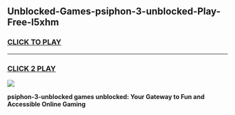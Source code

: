 
## Unblocked-Games-psiphon-3-unblocked-Play-Free-l5xhm
<h3>
<a href="https://premium76.site?title=psiphon-3-unblocked&ref=10A">CLICK TO PLAY</a></h3>
<hr>

<h3>
<a href="https://premium76.site?title=psiphon-3-unblocked&ref=10A">CLICK 2 PLAY</a>
  
</h3>

<a href="https://premium76.site?title=psiphon-3-unblocked&ref=10A"><img src="https://clearcache.store/games.png"></a>


**psiphon-3-unblocked games unblocked: Your Gateway to Fun and Accessible Online Gaming**
